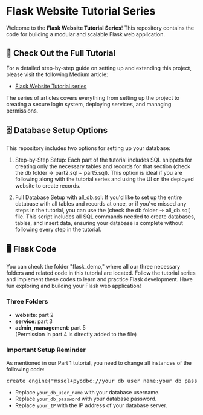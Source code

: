 # Flask Website Tutorial Series

Welcome to the **Flask Website Tutorial Series**! This repository contains the code for building a modular and scalable Flask web application.

## 📖 Check Out the Full Tutorial

For a detailed step-by-step guide on setting up and extending this project, please visit the following Medium article:

- [Flask Website Tutorial series](https://medium.com/zackary-yen)

The series of articles covers everything from setting up the project to creating a secure login system, deploying services, and managing permissions.

## 🗄️ Database Setup Options
This repository includes two options for setting up your database:

1. Step-by-Step Setup: Each part of the tutorial includes SQL snippets for creating only the necessary tables and records for that section (check the db folder -> part2.sql ~ part5.sql). This option is ideal if you are following along with the tutorial series and using the UI on the deployed website to create records.

2. Full Database Setup with all_db.sql: If you'd like to set up the entire database with all tables and records at once, or if you've missed any steps in the tutorial, you can use the (check the db folder -> all_db.sql) file. This script includes all SQL commands needed to create databases, tables, and insert data, ensuring your database is complete without following every step in the tutorial.

## 🖥️ Flask Code
You can check the folder "flask_demo," where all our three necessary folders and related code in this tutorial are located. Follow the tutorial series and implement these codes to learn and practice Flask development. Have fun exploring and building your Flask web application!

### Three Folders
- **website**: part 2
- **service**: part 3
- **admin_management**: part 5  
(Permission in part 4 is directly added to the file)

### Important Setup Reminder
As mentioned in our Part 1 tutorial, you need to change all instances of the following code:

<pre>
create_engine("mssql+pyodbc://your_db_user_name:your_db_password@your_IP/demo?driver=ODBC+Driver+17+for+SQL+Server", pool_pre_ping=True)
</pre>

- Replace `your_db_user_name` with your database username.
- Replace `your_db_password` with your database password.
- Replace `your_IP` with the IP address of your database server.
